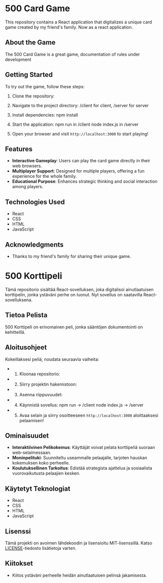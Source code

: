 # 500 Card Game

This repository contains a React application that digitalizes a unique card game created by my friend's family. Now as a react application.

## About the Game

The 500 Card Game is a great game, documentation of rules under development

## Getting Started

To try out the game, follow these steps:

1. Clone the repository:

2. Navigate to the project directory:
     /client for client, /server for server

4. Install dependencies:
    npm install

5. Start the application:
    npm run in /client
    node index.js in /server

7. Open your browser and visit `http://localhost:3000` to start playing!

## Features

- **Interactive Gameplay**: Users can play the card game directly in their web browsers.
- **Multiplayer Support**: Designed for multiple players, offering a fun experience for the whole family.
- **Educational Purpose**: Enhances strategic thinking and social interaction among players.

## Technologies Used

- React
- CSS
- HTML
- JavaScript


## Acknowledgments

- Thanks to my friend's family for sharing their unique game.






# 500 Korttipeli

Tämä repositorio sisältää React-sovelluksen, joka digitalisoi ainutlaatuisen korttipelin, jonka ystäväni perhe on luonut. Nyt sovellus on saatavilla React-sovelluksena.

## Tietoa Pelista

500 Korttipeli on erinomainen peli, jonka sääntöjen dokumentointi on kehitteillä.

## Aloitusohjeet

Kokeillaksesi peliä, noudata seuraavia vaiheita:

- 1. Kloonaa repositorio:

- 2. Siirry projektin hakemistoon:

- 3. Asenna riippuvuudet:
    
- 4. Käynnistä sovellus:
    npm run -> /client
    node index.js -> /server

- 5. Avaa selain ja siirry osoitteeseen `http://localhost:3000` aloittaaksesi pelaamisen!

## Ominaisuudet

- **Interaktiivinen Pelikokemus**: Käyttäjät voivat pelata korttipeliä suoraan web-selaimessaan.
- **Moninpelituki**: Suunniteltu useammalle pelaajalle, tarjoten hauskan kokemuksen koko perheelle.
- **Koulutuksellinen Tarkoitus**: Edistää strategista ajattelua ja sosiaalista vuorovaikutusta pelaajien kesken.

## Käytetyt Teknologiat

- React
- CSS
- HTML
- JavaScript

## Lisenssi

Tämä projekti on avoimen lähdekoodin ja lisensioitu MIT-lisenssillä. Katso [LICENSE](LICENSE)-tiedosto lisätietoja varten.

## Kiitokset

- Kiitos ystäväni perheelle heidän ainutlaatuisen pelinsä jakamisesta.

